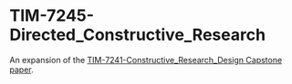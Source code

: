 # TIM-7245-Directed_Constructive_Research

An expansion of the [TIM-7241-Constructive_Research_Design Capstone paper](https://github.com/dr-natetorious/TIM-7241-Constructive_Research_Design/tree/master/Week8_UserAcceptTest).
